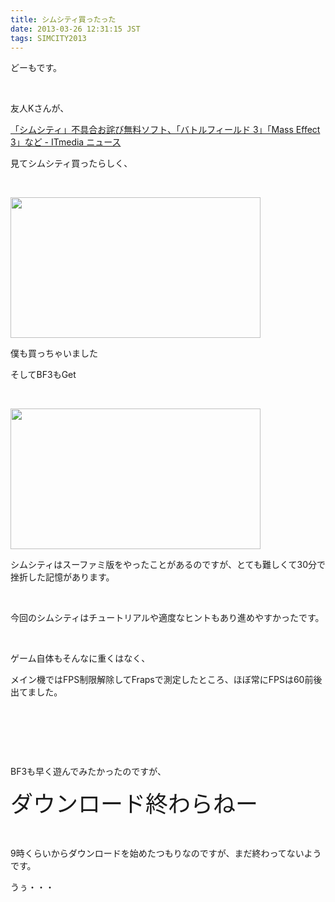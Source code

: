 ```yaml
---
title: シムシティ買ったった
date: 2013-03-26 12:31:15 JST
tags: SIMCITY2013
---
```

<p>どーもです。</p>
<p>&nbsp;</p>
<p>友人Kさんが、</p>
<p><a href="http://www.itmedia.co.jp/news/articles/1303/19/news109.html">「シムシティ」不具合お詫び無料ソフト、「バトルフィールド 3」「Mass Effect 3」など - ITmedia ニュース</a></p>
<p>見てシムシティ買ったらしく、</p>
<p>&nbsp;</p>
<p><a href="https://picasaweb.google.com/lh/photo/typ_bZtUHJahH9wMH-9S1dMTjNZETYmyPJy0liipFm0?feat=embedwebsite"><img src="https://lh3.googleusercontent.com/-X-hatpac8rs/UVEVAOrxsQI/AAAAAAAABy8/JSx28Xpfo9g/s400/kacchatta.png" height="225" width="400" /></a></p>
<p>僕も買っちゃいました</p>
<p>そしてBF3もGet</p>
<p>&nbsp;</p>
<p><a href="https://picasaweb.google.com/lh/photo/UjkF93T8F-tdMXEw5v-9XtMTjNZETYmyPJy0liipFm0?feat=embedwebsite"><img src="https://lh3.googleusercontent.com/-AVUP0aFJ2uc/UVESKDot8LI/AAAAAAAABy0/3cWCub8IBz8/s400/SimCity%25202013-03-26%252012-07-33-61.jpg" height="225" width="400" /></a></p>
<p>シムシティはスーファミ版をやったことがあるのですが、とても難しくて30分で挫折した記憶があります。</p>
<p>&nbsp;</p>
<p>今回のシムシティはチュートリアルや適度なヒントもあり進めやすかったです。</p>
<p>&nbsp;</p>
<p>ゲーム自体もそんなに重くはなく、</p>
<p>メイン機ではFPS制限解除してFrapsで測定したところ、ほぼ常にFPSは60前後出てました。</p>
<p>&nbsp;</p>
<p>&nbsp;</p>
<p>&nbsp;</p>
<p>BF3も早く遊んでみたかったのですが、</p>
<p><span style="font-size:36px;">ダウンロード終わらねー</span></p>
<p>&nbsp;</p>
<p>9時くらいからダウンロードを始めたつもりなのですが、まだ終わってないようです。</p>
<p>うぅ・・・</p>

